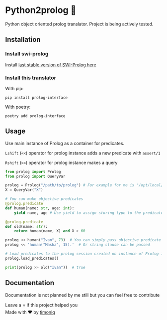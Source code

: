 # Python2prolog :lips:

Python object oriented prolog translator. Project is being actively tested.

## Installation

### Install swi-prolog

Install [last stable version of SWI-Prolog here](https://www.swi-prolog.org/download/stable)

### Install this translator

With pip:

```shell script
pip install prolog-interface
```

With poetry:

```shell script
poetry add prolog-interface
```

## Usage

Use main instance of Prolog as a container for predicates. 

`Lshift` (`<<`) operator for prolog instance adds a new predicate with `assert/1` 

`Rshift` (`>>`) operator for prolog instance makes a query

```python
from prolog import Prolog
from prolog import QueryVar

prolog = Prolog("/path/to/prolog") # For example for me is "/opt/local/lib/swipl/bin/x86_64-darwin/swipl"
X = QueryVar("X")

# You can make objective predicates
@prolog.predicate
def human(name: str, age: int):
    yield name, age # Use yield to assign storing type to the predicate

@prolog.predicate
def old(name: str):
    return human(name, X) and X > 60

prolog << human("Ivan", 73)  # You can simply pass objective predicate
prolog << 'human("Masha", 15).'  # Or string clause can be passed

# Load predicates to the prolog session created on instance of Prolog init
prolog.load_predicates()

print(prolog >> old("Ivan"))  # true
```

## Documentation

Documentation is not planned by me still but you can feel free to contribute

Leave a :star: if this project helped you  
Made with :heart: by [timoniq](https://github.com/timoniq)
